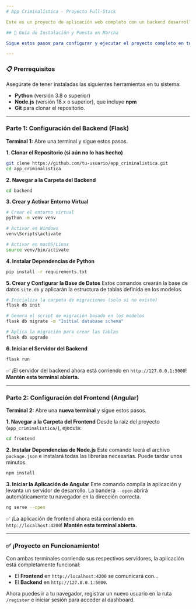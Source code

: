 ```yaml
---
# App Criminalística - Proyecto Full-Stack

Este es un proyecto de aplicación web completo con un backend desarrollado en **Flask (Python)** y un frontend desarrollado en **Angular (TypeScript)**. La aplicación permite el registro de usuarios, autenticación mediante JWT y acceso a un dashboard protegido.

## 🚀 Guía de Instalación y Puesta en Marcha

Sigue estos pasos para configurar y ejecutar el proyecto completo en tu entorno de desarrollo local. Necesitarás tener **dos terminales abiertas simultáneamente**: una para el backend y otra para el frontend.

---
```


### 📋 Prerrequisitos

Asegúrate de tener instaladas las siguientes herramientas en tu sistema:
-   **Python** (versión 3.8 o superior)
-   **Node.js** (versión 18.x o superior), que incluye **npm**
-   **Git** para clonar el repositorio.

---

### **Parte 1: Configuración del Backend (Flask)**

**Terminal 1:** Abre una terminal y sigue estos pasos.

**1. Clonar el Repositorio (si aún no lo has hecho)**
```bash
git clone https://github.com/tu-usuario/app_criminalistica.git
cd app_criminalistica
```

**2. Navegar a la Carpeta del Backend**
```bash
cd backend
```

**3. Crear y Activar Entorno Virtual**
```bash
# Crear el entorno virtual
python -m venv venv

# Activar en Windows
venv\Scripts\activate

# Activar en macOS/Linux
source venv/bin/activate
```

**4. Instalar Dependencias de Python**
```bash
pip install -r requirements.txt
```


**5. Crear y Configurar la Base de Datos**
Estos comandos crearán la base de datos `site.db` y aplicarán la estructura de tablas definida en los modelos.
```bash
# Inicializa la carpeta de migraciones (solo si no existe)
flask db init

# Genera el script de migración basado en los modelos
flask db migrate -m "Initial database schema"

# Aplica la migración para crear las tablas
flask db upgrade
```

**6. Iniciar el Servidor del Backend**
```bash
flask run
```
✅ ¡El servidor del backend ahora está corriendo en `http://127.0.0.1:5000`! **Mantén esta terminal abierta.**

---

### **Parte 2: Configuración del Frontend (Angular)**

**Terminal 2:** Abre una **nueva terminal** y sigue estos pasos.

**1. Navegar a la Carpeta del Frontend**
Desde la raíz del proyecto (`app_criminalistica/`), ejecuta:
```bash
cd frontend
```

**2. Instalar Dependencias de Node.js**
Este comando leerá el archivo `package.json` e instalará todas las librerías necesarias. Puede tardar unos minutos.
```bash
npm install
```

**3. Iniciar la Aplicación de Angular**
Este comando compila la aplicación y levanta un servidor de desarrollo. La bandera `--open` abrirá automáticamente tu navegador en la dirección correcta.
```bash
ng serve --open
```
✅ ¡La aplicación de frontend ahora está corriendo en `http://localhost:4200`! **Mantén esta terminal abierta.**

---

### ✅ ¡Proyecto en Funcionamiento!

Con ambas terminales corriendo sus respectivos servidores, la aplicación está completamente funcional:

-   El **Frontend** en `http://localhost:4200` se comunicará con...
-   El **Backend** en `http://127.0.0.1:5000`.

Ahora puedes ir a tu navegador, registrar un nuevo usuario en la ruta `/register` e iniciar sesión para acceder al dashboard.